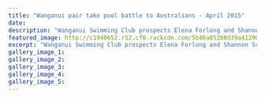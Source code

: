 ```yaml
---
title: "Wanganui pair take pool battle to Australians - April 2015"
date: 
description: "Wanganui Swimming Club prospects Elena Forlong and Shannon Schmanski in Sydney with the Swimming NZ team for the start of the Australian Age Group Champs..."
featured_image: http://c1940652.r52.cf0.rackcdn.com/5b46a852b8d39a4129000493/shannon-swim.gif
excerpt: "Wanganui Swimming Club prospects Elena Forlong and Shannon Schmanski in Sydney with the Swimming NZ team for the start of the Australian Age Group Champs..."
gallery_image_1: 
gallery_image_2: 
gallery_image_3: 
gallery_image_4: 
gallery_image_5: 
---
```

